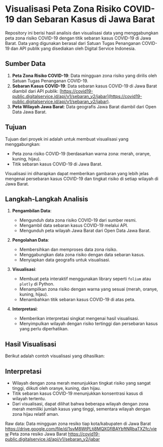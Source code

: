 # Visualisasi Peta Zona Risiko COVID-19 dan Sebaran Kasus di Jawa Barat

Repository ini berisi hasil analisis dan visualisasi data yang menggabungkan peta zona risiko COVID-19 dengan titik sebaran kasus COVID-19 di Jawa Barat. Data yang digunakan berasal dari Satuan Tugas Penanganan COVID-19 dan API publik yang disediakan oleh Digital Service Indonesia.

## Sumber Data
1. **Peta Zona Risiko COVID-19**: Data mingguan zona risiko yang dirilis oleh Satuan Tugas Penanganan COVID-19.
2. **Sebaran Kasus COVID-19**: Data sebaran kasus COVID-19 di Jawa Barat diambil dari API publik: [https://covid19-public.digitalservice.id/api/v1/sebaran_v2/jabar](https://covid19-public.digitalservice.id/api/v1/sebaran_v2/jabar).
3. **Peta Wilayah Jawa Barat**: Data geografis Jawa Barat diambil dari Open Data Jawa Barat.

## Tujuan
Tujuan dari proyek ini adalah untuk membuat visualisasi yang menggabungkan:
- Peta zona risiko COVID-19 (berdasarkan warna zona: merah, oranye, kuning, hijau).
- Titik sebaran kasus COVID-19 di Jawa Barat.

Visualisasi ini diharapkan dapat memberikan gambaran yang lebih jelas mengenai persebaran kasus COVID-19 dan tingkat risiko di setiap wilayah di Jawa Barat.

## Langkah-Langkah Analisis
1. **Pengambilan Data**:
   - Mengunduh data zona risiko COVID-19 dari sumber resmi.
   - Mengambil data sebaran kasus COVID-19 melalui API.
   - Mengunduh peta wilayah Jawa Barat dari Open Data Jawa Barat.

2. **Pengolahan Data**:
   - Membersihkan dan memproses data zona risiko.
   - Menggabungkan data zona risiko dengan data sebaran kasus.
   - Menyiapkan data geografis untuk visualisasi.

3. **Visualisasi**:
   - Membuat peta interaktif menggunakan library seperti `folium` atau `plotly` di Python.
   - Menampilkan zona risiko dengan warna yang sesuai (merah, oranye, kuning, hijau).
   - Menambahkan titik sebaran kasus COVID-19 di atas peta.

4. **Interpretasi**:
   - Memberikan interpretasi singkat mengenai hasil visualisasi.
   - Menyimpulkan wilayah dengan risiko tertinggi dan persebaran kasus yang perlu diperhatikan.

## Hasil Visualisasi
Berikut adalah contoh visualisasi yang dihasilkan:


## Interpretasi
- Wilayah dengan zona merah menunjukkan tingkat risiko yang sangat tinggi, diikuti oleh oranye, kuning, dan hijau.
- Titik sebaran kasus COVID-19 menunjukkan konsentrasi kasus di wilayah tertentu.
- Dari visualisasi, dapat dilihat bahwa beberapa wilayah dengan zona merah memiliki jumlah kasus yang tinggi, sementara wilayah dengan zona hijau relatif aman.


Raw data:
Data mingguan zona resiko tiap kota/kabupaten di Jawa Barat https://drive.google.com/file/d/1svM8WtPLtj8MQXGfIBAYbftNRbaTXZfc/view
Peta zona resiko Jawa Barat https://covid19-public.digitalservice.id/api/v1/sebaran_v2/jabar

